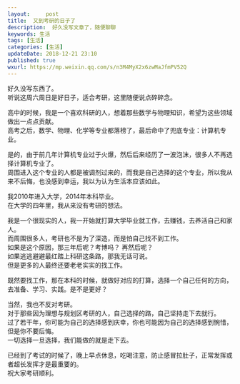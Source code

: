 ```yaml
---   
layout:     post  
title:  又到考研的日子了 
description:  好久没写文章了，随便聊聊  
keywords: 生活  
tags: [生活]    
categories: [生活]  
updateDate: 2018-12-21 23:10   
published: true   
wxurl: https://mp.weixin.qq.com/s/n3M4MyX2x6zwMaJfmPV52Q  
---  
```


 
好久没写东西了。  
听说这周六周日是好日子，适合考研，这里随便说点碎碎念。  


高中的时候，我是一个喜欢科研的人，想着那些数学与物理知识，希望为这些领域做出一点点贡献。  
高考之后，数学、物理、化学等专业都落榜了，最后命中了兜底专业：计算机专业。  


是的，由于前几年计算机专业过于火爆，然后后来经历了一波泡沫，很多人不再选择计算机专业了。  
周围进入这个专业的人都是被调剂过来的，而我是自己选择的这个专业，所以我从来不后悔，也没感到幸运，我以为认为生活本应该如此。  


我2010年进入大学，2014年本科毕业。  
在大学的四年里，我从来没有考研的想法。  


我是一个很现实的人，我一开始就打算大学毕业就工作，去赚钱，去养活自己和家人。  
而周围很多人，考研也不是为了深造，而是怕自己找不到工作。  
如果是这个原因，那三年后呢？考博吗？ 再然后呢？  
如果逃逃避避最红踏上科研这条路，那我无话可说。  
但是更多的人最终还要老老实实的找工作。  


既然要找工作，那在本科的时候，就做好对应的打算，选择一个自己任何的方向，去准备、学习、实践。是不是更好？  


当然，我也不反对考研。  
对于那些因为理想与规划区考研的人，自己选择的路，自己坚持走下去就行。  
过了若干年，你可能为自己的选择感到庆幸，你也可能因为自己的选择感到惋惜，但是你不要后悔。  
一切选择一旦选择，我们能做的就是走下去。  


已经到了考试的时候了，晚上早点休息，吃喝注意，防止感冒拉肚子，正常发挥或者超长发挥才是最重要的。  
祝大家考研顺利。  




